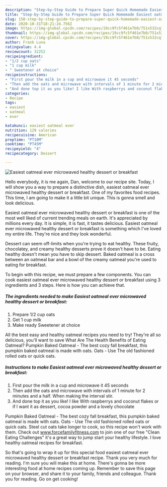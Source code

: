 ```yaml
---
description: "Step-by-Step Guide to Prepare Super Quick Homemade Easiest oatmeal ever microwaved healthy dessert or breakfast"
title: "Step-by-Step Guide to Prepare Super Quick Homemade Easiest oatmeal ever microwaved healthy dessert or breakfast"
slug: 150-step-by-step-guide-to-prepare-super-quick-homemade-easiest-oatmeal-ever-microwaved-healthy-dessert-or-breakfast
date: 2020-10-31T18:21:24.756Z
image: https://img-global.cpcdn.com/recipes/19cc9fc5f461e7b0/751x532cq70/easiest-oatmeal-ever-microwaved-healthy-dessert-or-breakfast-recipe-main-photo.jpg
thumbnail: https://img-global.cpcdn.com/recipes/19cc9fc5f461e7b0/751x532cq70/easiest-oatmeal-ever-microwaved-healthy-dessert-or-breakfast-recipe-main-photo.jpg
cover: https://img-global.cpcdn.com/recipes/19cc9fc5f461e7b0/751x532cq70/easiest-oatmeal-ever-microwaved-healthy-dessert-or-breakfast-recipe-main-photo.jpg
author: Frank Luna
ratingvalue: 4.4
reviewcount: 32252
recipeingredient:
- "1/2 cup oats"
- "1 cup milk"
- " Sweetener at choice"
recipeinstructions:
- "First pour the milk in a cup and microwave it 45 seconds"
- "Then add the oats and microwave with intervals of 1 minute for 2 minutes and a half. When making the interval stir."
- "And done top it as you like! I like With raspberrys and coconut flakes or if I want it as dessert, cocoa powder and a lovely chocolate"
categories:
- Recipe
tags:
- easiest
- oatmeal
- ever

katakunci: easiest oatmeal ever 
nutrition: 129 calories
recipecuisine: American
preptime: "PT10M"
cooktime: "PT45M"
recipeyield: "4"
recipecategory: Dessert

---
```



![Easiest oatmeal ever microwaved healthy dessert or breakfast](https://img-global.cpcdn.com/recipes/19cc9fc5f461e7b0/751x532cq70/easiest-oatmeal-ever-microwaved-healthy-dessert-or-breakfast-recipe-main-photo.jpg)

Hello everybody, it is me again, Dan, welcome to our recipe site. Today, I will show you a way to prepare a distinctive dish, easiest oatmeal ever microwaved healthy dessert or breakfast. One of my favorites food recipes. This time, I am going to make it a little bit unique. This is gonna smell and look delicious.

Easiest oatmeal ever microwaved healthy dessert or breakfast is one of the most well liked of current trending meals on earth. It's appreciated by millions every day. It is simple, it is fast, it tastes delicious. Easiest oatmeal ever microwaved healthy dessert or breakfast is something which I've loved my entire life. They're nice and they look wonderful.

Dessert can seem off-limits when you&#39;re trying to eat healthy. These fruity, chocolatey, and creamy healthy desserts prove it doesn&#39;t have to be. Eating healthy doesn&#39;t mean you have to skip dessert. Baked oatmeal is a cross between an oatmeal bar and a bowl of the creamy oatmeal you&#39;re used to eating for breakfast.


To begin with this recipe, we must prepare a few components. You can cook easiest oatmeal ever microwaved healthy dessert or breakfast using 3 ingredients and 3 steps. Here is how you can achieve that.

<!--inarticleads1-->

##### The ingredients needed to make Easiest oatmeal ever microwaved healthy dessert or breakfast:

1. Prepare 1/2 cup oats
1. Get 1 cup milk
1. Make ready  Sweetener at choice


All the best easy and healthy oatmeal recipes you need to try! They&#39;re all so delicious, you&#39;ll want to save What Are The Health Benefits of Eating Oatmeal? Pumpkin Baked Oatmeal - The best cozy fall breakfast, this pumpkin baked oatmeal is made with oats. Oats - Use The old fashioned rolled oats or quick oats. 

<!--inarticleads2-->

##### Instructions to make Easiest oatmeal ever microwaved healthy dessert or breakfast:

1. First pour the milk in a cup and microwave it 45 seconds
1. Then add the oats and microwave with intervals of 1 minute for 2 minutes and a half. When making the interval stir.
1. And done top it as you like! I like With raspberrys and coconut flakes or if I want it as dessert, cocoa powder and a lovely chocolate


Pumpkin Baked Oatmeal - The best cozy fall breakfast, this pumpkin baked oatmeal is made with oats. Oats - Use The old fashioned rolled oats or quick oats. Steel cut oats take longer to cook, so this recipe won&#39;t work with them. Check out www.forcefamilyfitness.com to join one of our free &#34;Clean Eating Challenges&#34; it&#39;s a great way to jump start your healthy lifestyle. I love healthy oatmeal recipes for breakfast. 

So that's going to wrap it up for this special food easiest oatmeal ever microwaved healthy dessert or breakfast recipe. Thank you very much for reading. I'm sure you will make this at home. There's gonna be more interesting food at home recipes coming up. Remember to save this page on your browser, and share it to your family, friends and colleague. Thank you for reading. Go on get cooking!
